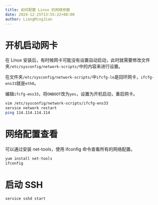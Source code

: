 ```yaml
---
title: 如何配置 Linux 的网络参数
date: 2024-12-25T13:55:22+08:00
author: LiangMingJian
---
```


# 开机启动网卡

在 Linux 安装后，有时候网卡可能没有设置自动启动，此时就需要修改文件夹`/etc/sysconfig/network-scripts/`中的内容来进行设置。

在文件夹`/etc/sysconfig/network-scripts/`中`ifcfg-lo`是回环网卡，`ifcfg-ens33`就是`eth0`。

编辑`ifcfg-ens33`，将`ONBOOT`改为`yes`，设置为开机启动，重启网卡。

```bash
vim /etc/sysconfig/network-scripts/ifcfg-ens33
service network restart
ping 114.114.114.114
```

# 网络配置查看

可以通过安装 net-tools，使用 ifconfig 命令查看所有的网络配置。

```bash
yum install net-tools
ifconfig
```

# 启动 SSH

```bash
service sshd start
```
